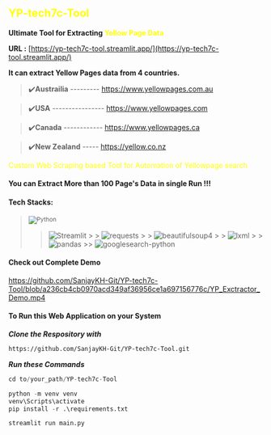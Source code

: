 <h2 style="color: Yellow;">YP-tech7c-Tool</h2>

**Ultimate Tool for Extracting <span style="color: Yellow;">Yellow Page Data</span>**

**URL :** [https://yp-tech7c-tool.streamlit.app/](https://yp-tech7c-tool.streamlit.app/)

**It can extract Yellow Pages data from 4 countries.**

> ✔️**Austrailia** --------- https://www.yellowpages.com.au

> ✔️**USA** ---------------- https://www.yellowpages.com

> ✔️**Canada** ------------ https://www.yellowpages.ca

> ✔️**New Zealand** ----- https://yellow.co.nz

<span style="color: Yellow;">Custom Web Scraping based Tool for Automation of Yellowpage search</span>

#### You can Extract More than 100 Page's Data in single Run !!!

#### Tech Stacks:

> <sub>![Python][Python]</sub>
>
> > ![Streamlit][Streamlit] > > ![requests][requests] > > ![beautifulsoup4][beautifulsoup4] > > ![lxml][lxml] > > ![pandas][pandas] >> ![googlesearch-python][googlesearch-python]

#### Check out Complete Demo

https://github.com/SanjayKH-Git/YP-tech7c-Tool/blob/a236cb4cb0970acd349af36956ce1a697156776c/YP_Exctractor_Demo.mp4

<!-- https://github.com/SanjayKH-Git/Food-Price-Clash/assets/56336350/7005d802-9be7-4880-9d37-39c8cf3ab6df -->

[Python]: https://img.shields.io/badge/-Python-07065c?style=plastic&logo=python&logoColor=white
[Streamlit]: https://img.shields.io/badge/-Streamlit-red?style=plastic&logo=streamlit&logoColor=white
[requests]: https://img.shields.io/badge/-requests-purple?style=plastic&logo=requests&logoColor=white
[beautifulsoup4]: https://img.shields.io/badge/-beautifulsoup4-gold?style=plastic&logo=beautifulsoup&logoColor=white
[lxml]: https://img.shields.io/badge/-lxml-brown?style=plastic&logo=lxml&logoColor=white
[pandas]: https://img.shields.io/badge/-pandas-blue?style=plastic&logo=pandas&logoColor=white
[googlesearch-python]: https://img.shields.io/badge/-googlesearch--python-black?style=plastic&logo=python&logoColor=white

#### To Run this Web Application on your System

**_Clone the Respository with_**

```bash
https://github.com/SanjayKH-Git/YP-tech7c-Tool.git
```

**_Run these Commands_**

```python
cd to/your_path/YP-tech7c-Tool
```

```python
python -m venv venv
venv\Scripts\activate
pip install -r .\requirements.txt
```

```python
streamlit run main.py
```
